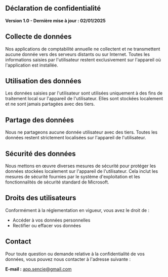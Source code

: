## **Déclaration de confidentialité**

**Version 1.0 - Dernière mise à jour : 02/01/2025**

## **Collecte de données**

Nos applications de comptabilité annuelle ne collectent et ne transmettent aucune donnée vers des serveurs distants ou sur Internet. Toutes les informations saisies par l'utilisateur restent exclusivement sur l'appareil où l'application est installée.

## **Utilisation des données**

Les données saisies par l'utilisateur sont utilisées uniquement à des fins de traitement local sur l'appareil de l'utilisateur. Elles sont stockées localement et ne sont jamais partagées avec des tiers.

## **Partage des données**

Nous ne partageons aucune donnée utilisateur avec des tiers. Toutes les données restent strictement localisées sur l'appareil de l'utilisateur.

## **Sécurité des données**

Nous mettons en œuvre diverses mesures de sécurité pour protéger les données stockées localement sur l'appareil de l'utilisateur. Cela inclut les mesures de sécurité fournies par le système d'exploitation et les fonctionnalités de sécurité standard de Microsoft.

## **Droits des utilisateurs**

Conformément à la réglementation en vigueur, vous avez le droit de :
- Accéder à vos données personnelles
- Rectifier ou effacer vos données

## **Contact**

Pour toute question ou demande relative à la confidentialité de vos données, vous pouvez nous contacter à l'adresse suivante :

**E-mail :** app.sencie@gmail.com
